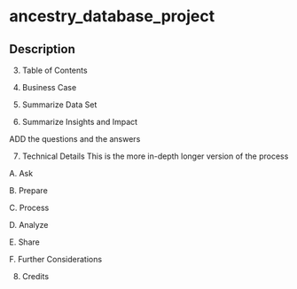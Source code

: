 # ancestry_database_project

## Description


3. Table of Contents

<!-- Insert Banner photo of dashboard -->

4. Business Case

5. Summarize Data Set

<!-- Insert image of the database EER diagram -->

6. Summarize Insights and Impact

ADD the questions and the answers

7. Technical Details
  This is the more in-depth longer version of the process
  
  A. Ask
  
  B. Prepare
  
  C. Process
  
  D. Analyze
  
  E. Share
  
  F. Further Considerations
  
  
 8. Credits
